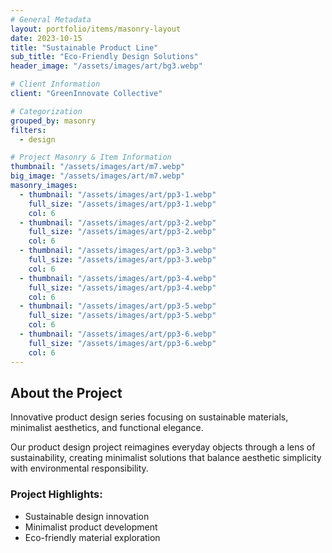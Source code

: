 ```yaml
---
# General Metadata
layout: portfolio/items/masonry-layout
date: 2023-10-15
title: "Sustainable Product Line"
sub_title: "Eco-Friendly Design Solutions"
header_image: "/assets/images/art/bg3.webp"

# Client Information
client: "GreenInnovate Collective"

# Categorization
grouped_by: masonry
filters:
  - design

# Project Masonry & Item Information
thumbnail: "/assets/images/art/m7.webp"
big_image: "/assets/images/art/m7.webp"
masonry_images:
  - thumbnail: "/assets/images/art/pp3-1.webp"
    full_size: "/assets/images/art/pp3-1.webp"
    col: 6
  - thumbnail: "/assets/images/art/pp3-2.webp"
    full_size: "/assets/images/art/pp3-2.webp"
    col: 6
  - thumbnail: "/assets/images/art/pp3-3.webp"
    full_size: "/assets/images/art/pp3-3.webp"
    col: 6
  - thumbnail: "/assets/images/art/pp3-4.webp"
    full_size: "/assets/images/art/pp3-4.webp"
    col: 6
  - thumbnail: "/assets/images/art/pp3-5.webp"
    full_size: "/assets/images/art/pp3-5.webp"
    col: 6
  - thumbnail: "/assets/images/art/pp3-6.webp"
    full_size: "/assets/images/art/pp3-6.webp"
    col: 6
---
```


## About the Project
<p class="lead">Innovative product design series focusing on sustainable materials, minimalist aesthetics, and functional elegance.</p>

Our product design project reimagines everyday objects through a lens of sustainability, creating minimalist solutions that balance aesthetic simplicity with environmental responsibility.

### Project Highlights:
- Sustainable design innovation
- Minimalist product development
- Eco-friendly material exploration
